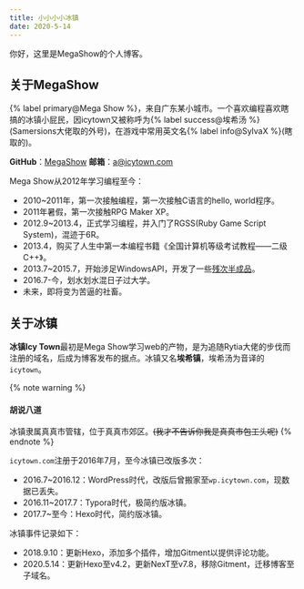 ```yaml
---
title: 小小小小冰镇
date: 2020-5-14
---
```


你好，这里是MegaShow的个人博客。

## 关于MegaShow

{% label primary@Mega Show %}，来自广东某小城市。一个喜欢编程喜欢瞎搞的冰镇小屁民，因icytown又被称呼为{% label success@埃希汤 %}(Samersions大佬取的外号)，在游戏中常用英文名{% label info@SylvaX %}(瞎取的)。

**GitHub**：[MegaShow](https://github.com/MegaShow)
**邮箱**：[a@icytown.com](mailto:a@icytown.com)

Mega Show从2012年学习编程至今：

* 2010~2011年，第一次接触编程，第一次接触C语言的hello, world程序。
* 2011年暑假，第一次接触RPG Maker XP。
* 2012.9~2013.4，正式学习编程，并入门了RGSS(Ruby Game Script System)，混迹于6R。
* 2013.4，购买了人生中第一本编程书籍《全国计算机等级考试教程——二级C++》。
* 2013.7~2015.7，开始涉足WindowsAPI，开发了一些[残次半成品](https://github.com/MegaShow/pre-programming)。
* 2016.7-今，划水划水混日子过大学。
* 未来，即将变为苦逼的社畜。

## 关于冰镇

**冰镇Icy Town**最初是Mega Show学习web的产物，是为追随Rytia大佬的步伐而注册的域名，后成为博客发布的据点。冰镇又名**埃希镇**，埃希汤为音译的`icytown`。

{% note warning %}
#### 胡说八道
冰镇隶属真真市管辖，位于真真市郊区。~~(我才不告诉你我是真真市包工头呢)~~
{% endnote %}

`icytown.com`注册于2016年7月，至今冰镇已改版多次：

* 2016.7~2016.12：WordPress时代，改版后曾搬家至`wp.icytown.com`，现数据已丢失。
* 2016.11~2017.7：Typora时代，极简约版冰镇。
* 2017.7~至今：Hexo时代，简约版冰镇。

冰镇事件记录如下：

* 2018.9.10：更新Hexo，添加多个插件，增加Gitment以提供评论功能。
* 2020.5.14：更新Hexo至v4.2，更新NexT至v7.8，移除Gitment，迁移博客至子域名。
